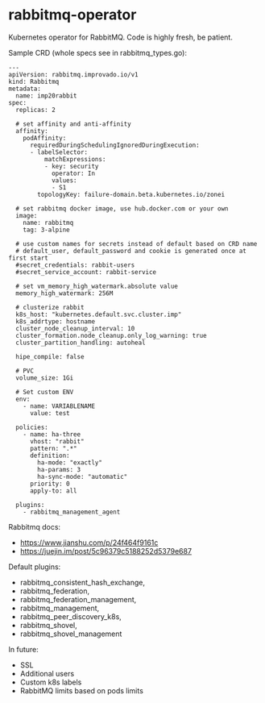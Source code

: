 # rabbitmq-operator

Kubernetes operator for RabbitMQ. Code is highly fresh, be patient.

Sample CRD (whole specs see in rabbitmq_types.go):
```
---
apiVersion: rabbitmq.improvado.io/v1
kind: Rabbitmq
metadata:
  name: imp20rabbit
spec:
  replicas: 2
  
  # set affinity and anti-affinity
  affinity:
    podAffinity:
      requiredDuringSchedulingIgnoredDuringExecution:
      - labelSelector:
          matchExpressions:
          - key: security
            operator: In
            values:
            - S1
        topologyKey: failure-domain.beta.kubernetes.io/zonei

  # set rabbitmq docker image, use hub.docker.com or your own
  image:
    name: rabbitmq
    tag: 3-alpine
  
  # use custom names for secrets instead of default based on CRD name
  # default_user, default_password and cookie is generated once at first start
  #secret_credentials: rabbit-users
  #secret_service_account: rabbit-service
  
  # set vm_memory_high_watermark.absolute value
  memory_high_watermark: 256M
  
  # clusterize rabbit
  k8s_host: "kubernetes.default.svc.cluster.imp"
  k8s_addrtype: hostname
  cluster_node_cleanup_interval: 10
  cluster_formation.node_cleanup.only_log_warning: true
  cluster_partition_handling: autoheal

  hipe_compile: false

  # PVC
  volume_size: 1Gi

  # Set custom ENV
  env:
    - name: VARIABLENAME
      value: test

  policies:
    - name: ha-three
      vhost: "rabbit"
      pattern: ".*"
      definition:
        ha-mode: "exactly"
        ha-params: 3
        ha-sync-mode: "automatic"
      priority: 0
      apply-to: all

  plugins:
    - rabbitmq_management_agent
```

Rabbitmq docs:

* https://www.jianshu.com/p/24f464f9161c
* https://juejin.im/post/5c96379c5188252d5379e687


Default plugins:

* rabbitmq_consistent_hash_exchange,
* rabbitmq_federation,
* rabbitmq_federation_management,
* rabbitmq_management,
* rabbitmq_peer_discovery_k8s,
* rabbitmq_shovel,
* rabbitmq_shovel_management

In future:
* SSL
* Additional users
* Custom k8s labels
* RabbitMQ limits based on pods limits
